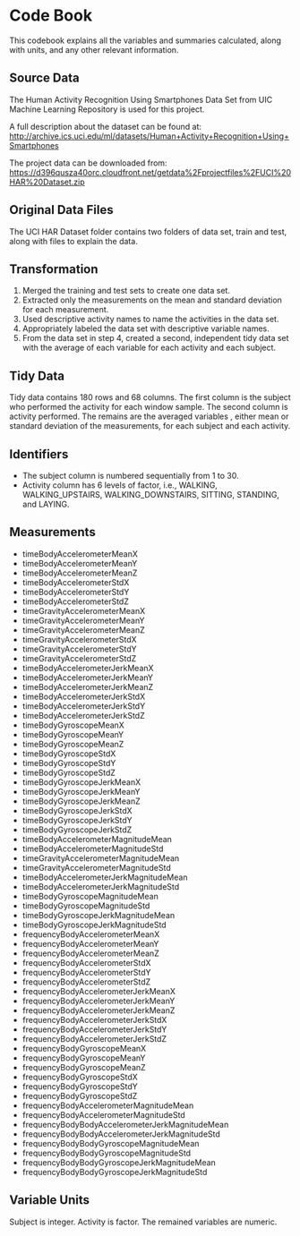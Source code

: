 # Code Book

This codebook explains all the variables and summaries calculated, along with units, and any other relevant information.

## Source Data

The Human Activity Recognition Using Smartphones Data Set from UIC Machine Learning Repository is used for this project.

A full description about the dataset can be found at:
http://archive.ics.uci.edu/ml/datasets/Human+Activity+Recognition+Using+Smartphones

The project data can be downloaded from:
https://d396qusza40orc.cloudfront.net/getdata%2Fprojectfiles%2FUCI%20HAR%20Dataset.zip

## Original Data Files

The UCI HAR Dataset folder contains two folders of data set, train and test, along with files to explain the data.

## Transformation

1. Merged the training and test sets to create one data set.
2. Extracted only the measurements on the mean and standard deviation for each measurement.
3. Used descriptive activity names to name the activities in the data set.
4. Appropriately labeled the data set with descriptive variable names.
5. From the data set in step 4, created a second, independent tidy data set with the average of each variable for each activity and each subject.

## Tidy Data

Tidy data contains 180 rows and 68 columns. The first column is the subject who performed the activity for each window sample. The second column is activity performed. The remains are the averaged variables , either mean or standard deviation of the measurements, for each subject and each activity.

## Identifiers

* The subject column is numbered sequentially from 1 to 30. 
* Activity column has 6 levels of factor, i.e., WALKING, WALKING_UPSTAIRS, WALKING_DOWNSTAIRS, SITTING, STANDING, and LAYING.

## Measurements

* timeBodyAccelerometerMeanX
* timeBodyAccelerometerMeanY
* timeBodyAccelerometerMeanZ
* timeBodyAccelerometerStdX
* timeBodyAccelerometerStdY
* timeBodyAccelerometerStdZ
* timeGravityAccelerometerMeanX
* timeGravityAccelerometerMeanY
* timeGravityAccelerometerMeanZ
* timeGravityAccelerometerStdX
* timeGravityAccelerometerStdY
* timeGravityAccelerometerStdZ
* timeBodyAccelerometerJerkMeanX
* timeBodyAccelerometerJerkMeanY
* timeBodyAccelerometerJerkMeanZ
* timeBodyAccelerometerJerkStdX
* timeBodyAccelerometerJerkStdY
* timeBodyAccelerometerJerkStdZ
* timeBodyGyroscopeMeanX
* timeBodyGyroscopeMeanY
* timeBodyGyroscopeMeanZ
* timeBodyGyroscopeStdX
* timeBodyGyroscopeStdY
* timeBodyGyroscopeStdZ
* timeBodyGyroscopeJerkMeanX
* timeBodyGyroscopeJerkMeanY
* timeBodyGyroscopeJerkMeanZ
* timeBodyGyroscopeJerkStdX
* timeBodyGyroscopeJerkStdY
* timeBodyGyroscopeJerkStdZ
* timeBodyAccelerometerMagnitudeMean
* timeBodyAccelerometerMagnitudeStd
* timeGravityAccelerometerMagnitudeMean
* timeGravityAccelerometerMagnitudeStd
* timeBodyAccelerometerJerkMagnitudeMean
* timeBodyAccelerometerJerkMagnitudeStd
* timeBodyGyroscopeMagnitudeMean
* timeBodyGyroscopeMagnitudeStd
* timeBodyGyroscopeJerkMagnitudeMean
* timeBodyGyroscopeJerkMagnitudeStd
* frequencyBodyAccelerometerMeanX
* frequencyBodyAccelerometerMeanY
* frequencyBodyAccelerometerMeanZ
* frequencyBodyAccelerometerStdX
* frequencyBodyAccelerometerStdY
* frequencyBodyAccelerometerStdZ
* frequencyBodyAccelerometerJerkMeanX
* frequencyBodyAccelerometerJerkMeanY
* frequencyBodyAccelerometerJerkMeanZ
* frequencyBodyAccelerometerJerkStdX
* frequencyBodyAccelerometerJerkStdY
* frequencyBodyAccelerometerJerkStdZ
* frequencyBodyGyroscopeMeanX
* frequencyBodyGyroscopeMeanY
* frequencyBodyGyroscopeMeanZ
* frequencyBodyGyroscopeStdX
* frequencyBodyGyroscopeStdY
* frequencyBodyGyroscopeStdZ
* frequencyBodyAccelerometerMagnitudeMean
* frequencyBodyAccelerometerMagnitudeStd
* frequencyBodyBodyAccelerometerJerkMagnitudeMean
* frequencyBodyBodyAccelerometerJerkMagnitudeStd
* frequencyBodyBodyGyroscopeMagnitudeMean
* frequencyBodyBodyGyroscopeMagnitudeStd
* frequencyBodyBodyGyroscopeJerkMagnitudeMean
* frequencyBodyBodyGyroscopeJerkMagnitudeStd

## Variable Units

Subject is integer. Activity is factor. The remained variables are numeric.